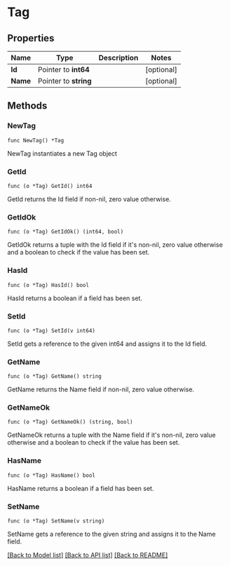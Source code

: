# Tag

## Properties

Name | Type | Description | Notes
------------ | ------------- | ------------- | -------------
**Id** | Pointer to **int64** |  | [optional] 
**Name** | Pointer to **string** |  | [optional] 

## Methods

### NewTag

`func NewTag() *Tag`

NewTag instantiates a new Tag object

### GetId

`func (o *Tag) GetId() int64`

GetId returns the Id field if non-nil, zero value otherwise.

### GetIdOk

`func (o *Tag) GetIdOk() (int64, bool)`

GetIdOk returns a tuple with the Id field if it's non-nil, zero value otherwise
and a boolean to check if the value has been set.

### HasId

`func (o *Tag) HasId() bool`

HasId returns a boolean if a field has been set.

### SetId

`func (o *Tag) SetId(v int64)`

SetId gets a reference to the given int64 and assigns it to the Id field.

### GetName

`func (o *Tag) GetName() string`

GetName returns the Name field if non-nil, zero value otherwise.

### GetNameOk

`func (o *Tag) GetNameOk() (string, bool)`

GetNameOk returns a tuple with the Name field if it's non-nil, zero value otherwise
and a boolean to check if the value has been set.

### HasName

`func (o *Tag) HasName() bool`

HasName returns a boolean if a field has been set.

### SetName

`func (o *Tag) SetName(v string)`

SetName gets a reference to the given string and assigns it to the Name field.


[[Back to Model list]](../README.md#documentation-for-models) [[Back to API list]](../README.md#documentation-for-api-endpoints) [[Back to README]](../README.md)


